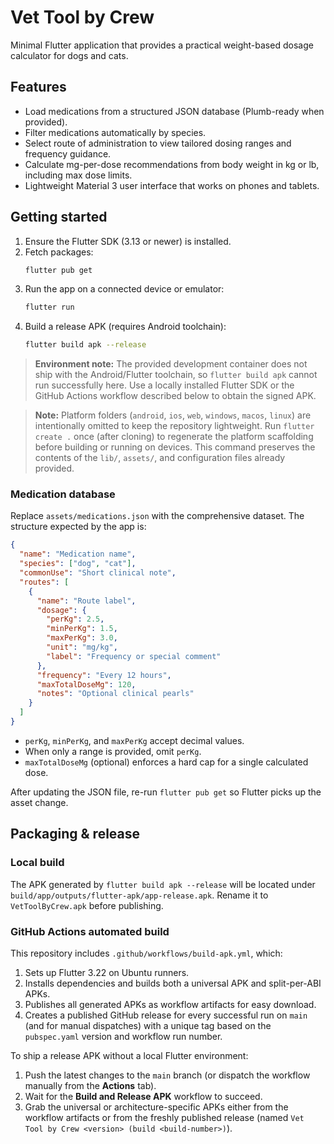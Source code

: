 # Vet Tool by Crew

Minimal Flutter application that provides a practical weight-based dosage calculator for dogs and cats.

## Features
- Load medications from a structured JSON database (Plumb-ready when provided).
- Filter medications automatically by species.
- Select route of administration to view tailored dosing ranges and frequency guidance.
- Calculate mg-per-dose recommendations from body weight in kg or lb, including max dose limits.
- Lightweight Material 3 user interface that works on phones and tablets.

## Getting started
1. Ensure the Flutter SDK (3.13 or newer) is installed.
2. Fetch packages:
   ```bash
   flutter pub get
   ```
3. Run the app on a connected device or emulator:
   ```bash
   flutter run
   ```
4. Build a release APK (requires Android toolchain):
   ```bash
   flutter build apk --release
   ```

> **Environment note:** The provided development container does not ship with the
> Android/Flutter toolchain, so `flutter build apk` cannot run successfully here.
> Use a locally installed Flutter SDK or the GitHub Actions workflow described
> below to obtain the signed APK.

> **Note:** Platform folders (`android`, `ios`, `web`, `windows`, `macos`, `linux`) are intentionally omitted to keep the repository lightweight. Run `flutter create .` once (after cloning) to regenerate the platform scaffolding before building or running on devices. This command preserves the contents of the `lib/`, `assets/`, and configuration files already provided.

### Medication database
Replace `assets/medications.json` with the comprehensive dataset. The structure expected by the app is:
```json
{
  "name": "Medication name",
  "species": ["dog", "cat"],
  "commonUse": "Short clinical note",
  "routes": [
    {
      "name": "Route label",
      "dosage": {
        "perKg": 2.5,
        "minPerKg": 1.5,
        "maxPerKg": 3.0,
        "unit": "mg/kg",
        "label": "Frequency or special comment"
      },
      "frequency": "Every 12 hours",
      "maxTotalDoseMg": 120,
      "notes": "Optional clinical pearls"
    }
  ]
}
```
- `perKg`, `minPerKg`, and `maxPerKg` accept decimal values.
- When only a range is provided, omit `perKg`.
- `maxTotalDoseMg` (optional) enforces a hard cap for a single calculated dose.

After updating the JSON file, re-run `flutter pub get` so Flutter picks up the asset change.

## Packaging & release
### Local build
The APK generated by `flutter build apk --release` will be located under `build/app/outputs/flutter-apk/app-release.apk`. Rename it to `VetToolByCrew.apk` before publishing.

### GitHub Actions automated build
This repository includes `.github/workflows/build-apk.yml`, which:
1. Sets up Flutter 3.22 on Ubuntu runners.
2. Installs dependencies and builds both a universal APK and split-per-ABI APKs.
3. Publishes all generated APKs as workflow artifacts for easy download.
4. Creates a published GitHub release for every successful run on `main` (and for manual dispatches) with a unique tag based on the `pubspec.yaml` version and workflow run number.

To ship a release APK without a local Flutter environment:
1. Push the latest changes to the `main` branch (or dispatch the workflow manually from the **Actions** tab).
2. Wait for the **Build and Release APK** workflow to succeed.
3. Grab the universal or architecture-specific APKs either from the workflow artifacts or from the freshly published release (named `Vet Tool by Crew <version> (build <build-number>)`).
